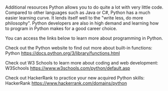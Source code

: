 Additional resources
Python allows you to do quite a lot with very little code. Compared to other languages such as Java or C#, Python has a much easier learning curve. It lends itself well to the "write less, do more philosophy". Python developers are also in high demand and learning how to program in Python makes for a good career choice.

You can access the links below to learn more about programming in Python.

Check out the Python website to find out more about built-in functions: Python https://docs.python.org/3/library/functions.html

Check out W3 Schools to learn more about coding and web development:
W3Schools https://www.w3schools.com/python/default.asp

Check out HackerRank to practice your new acquired Python skills:
HackerRank https://www.hackerrank.com/domains/python